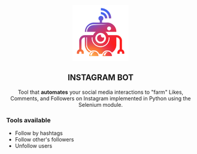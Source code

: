 <div align="center">
<img src='https://github.com/ahlawataman/InstagramBot/blob/main/InstagramBot.png' width=150 height=150>
<h2> INSTAGRAM BOT </h2>
<p>Tool that <b>automates</b> your social media interactions to "farm" Likes, Comments, and Followers on Instagram implemented in Python using the Selenium module.</p>
</div>
<h3> Tools available </h3>
<ul>
  <li>Follow by hashtags</li>
  <li>Follow other's followers</li>
  <li>Unfollow users</li>
</ul>
